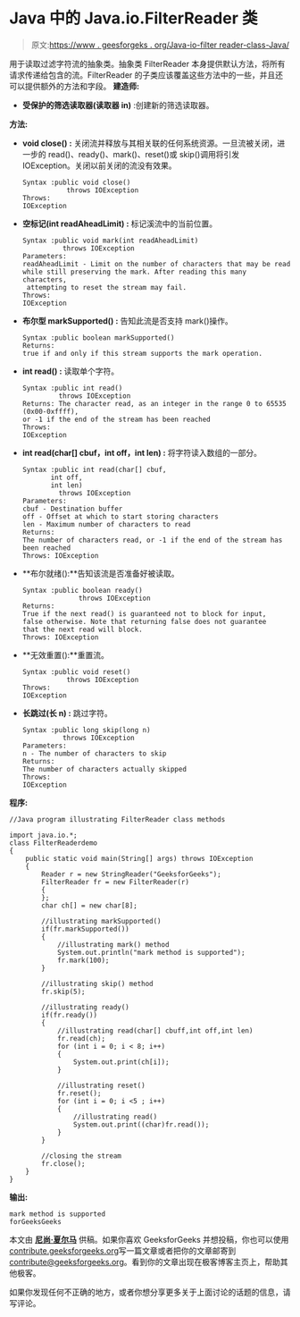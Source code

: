 # Java 中的 Java.io.FilterReader 类

> 原文:[https://www . geesforgeks . org/Java-io-filter reader-class-Java/](https://www.geeksforgeeks.org/java-io-filterreader-class-java/)

用于读取过滤字符流的抽象类。抽象类 FilterReader 本身提供默认方法，将所有请求传递给包含的流。FilterReader 的子类应该覆盖这些方法中的一些，并且还可以提供额外的方法和字段。
**建造师:**

*   **受保护的筛选读取器(读取器 in)** :创建新的筛选读取器。

**方法:**

*   **void close() :** 关闭流并释放与其相关联的任何系统资源。一旦流被关闭，进一步的 read()、ready()、mark()、reset()或 skip()调用将引发 IOException。关闭以前关闭的流没有效果。

    ```
    Syntax :public void close()
               throws IOException
    Throws:
    IOException
    ```

*   **空标记(int readAheadLimit) :** 标记溪流中的当前位置。

    ```
    Syntax :public void mark(int readAheadLimit)
              throws IOException
    Parameters:
    readAheadLimit - Limit on the number of characters that may be read 
    while still preserving the mark. After reading this many characters,
     attempting to reset the stream may fail.
    Throws:
    IOException
    ```

*   **布尔型 markSupported() :** 告知此流是否支持 mark()操作。

    ```
    Syntax :public boolean markSupported()
    Returns:
    true if and only if this stream supports the mark operation.
    ```

*   **int read() :** 读取单个字符。

    ```
    Syntax :public int read()
             throws IOException
    Returns: The character read, as an integer in the range 0 to 65535 (0x00-0xffff), 
    or -1 if the end of the stream has been reached
    Throws:
    IOException
    ```

*   **int read(char[] cbuf，int off，int len) :** 将字符读入数组的一部分。

    ```
    Syntax :public int read(char[] cbuf,
           int off,
           int len)
             throws IOException
    Parameters:
    cbuf - Destination buffer
    off - Offset at which to start storing characters
    len - Maximum number of characters to read
    Returns:
    The number of characters read, or -1 if the end of the stream has been reached
    Throws: IOException
    ```

*   **布尔就绪():**告知该流是否准备好被读取。

    ```
    Syntax :public boolean ready()
                  throws IOException
    Returns:
    True if the next read() is guaranteed not to block for input, 
    false otherwise. Note that returning false does not guarantee
    that the next read will block.
    Throws: IOException
    ```

*   **无效重置():**重置流。

    ```
    Syntax :public void reset()
               throws IOException
    Throws:
    IOException
    ```

*   **长跳过(长 n) :** 跳过字符。

    ```
    Syntax :public long skip(long n)
              throws IOException
    Parameters:
    n - The number of characters to skip
    Returns:
    The number of characters actually skipped
    Throws:
    IOException
    ```

**程序:**

```
//Java program illustrating FilterReader class methods

import java.io.*;
class FilterReaderdemo
{
    public static void main(String[] args) throws IOException
    {
        Reader r = new StringReader("GeeksforGeeks");
        FilterReader fr = new FilterReader(r) 
        {
        };
        char ch[] = new char[8];

        //illustrating markSupported()
        if(fr.markSupported())
        {
            //illustrating mark() method
            System.out.println("mark method is supported");
            fr.mark(100);
        }

        //illustrating skip() method
        fr.skip(5);

        //illustrating ready()
        if(fr.ready())
        {
            //illustrating read(char[] cbuff,int off,int len)
            fr.read(ch);
            for (int i = 0; i < 8; i++) 
            {
                System.out.print(ch[i]);
            }

            //illustrating reset()
            fr.reset();
            for (int i = 0; i <5 ; i++)
            {
                //illustrating read()
                System.out.print((char)fr.read());
            }
        }

        //closing the stream
        fr.close();
    }
}
```

**输出:**

```
mark method is supported
forGeeksGeeks
```

本文由 **[尼尚·夏尔马](https://www.facebook.com/ChippingEye2766)** 供稿。如果你喜欢 GeeksforGeeks 并想投稿，你也可以使用[contribute.geeksforgeeks.org](http://www.contribute.geeksforgeeks.org)写一篇文章或者把你的文章邮寄到 contribute@geeksforgeeks.org。看到你的文章出现在极客博客主页上，帮助其他极客。

如果你发现任何不正确的地方，或者你想分享更多关于上面讨论的话题的信息，请写评论。